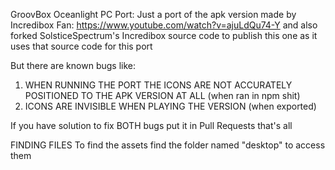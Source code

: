 GroovBox Oceanlight PC Port:
Just a port of the apk version made by Incredibox Fan: https://www.youtube.com/watch?v=ajuLdQu74-Y
and also forked SolsticeSpectrum's Incredibox source code to publish this one as it uses that source code for this port

But there are known bugs like:
1. WHEN RUNNING THE PORT THE ICONS ARE NOT ACCURATELY POSITIONED TO THE APK VERSION AT ALL (when ran in npm shit)
2. ICONS ARE INVISIBLE WHEN PLAYING THE VERSION (when exported)

If you have solution to fix BOTH bugs put it in Pull Requests that's all

FINDING FILES
To find the assets find the folder named "desktop" to access them

